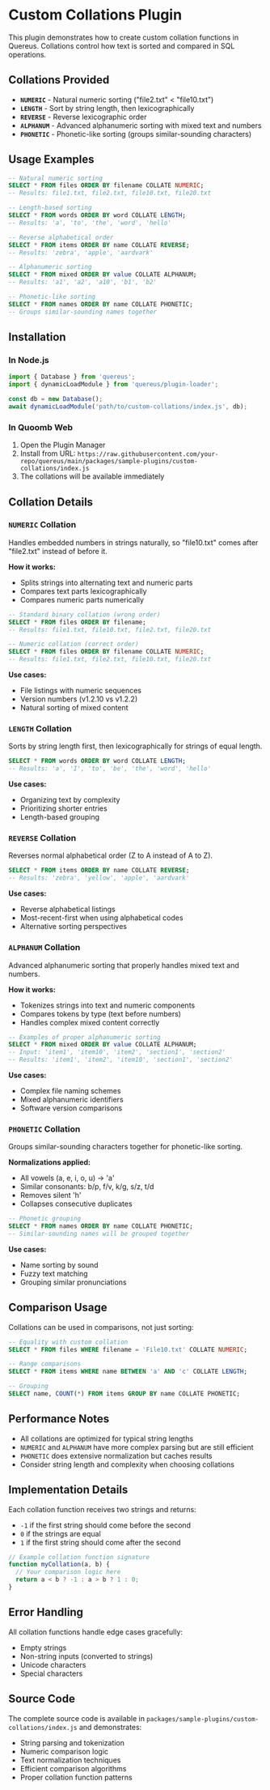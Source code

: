 # Custom Collations Plugin

This plugin demonstrates how to create custom collation functions in Quereus. Collations control how text is sorted and compared in SQL operations.

## Collations Provided

- **`NUMERIC`** - Natural numeric sorting ("file2.txt" < "file10.txt")
- **`LENGTH`** - Sort by string length, then lexicographically
- **`REVERSE`** - Reverse lexicographic order
- **`ALPHANUM`** - Advanced alphanumeric sorting with mixed text and numbers
- **`PHONETIC`** - Phonetic-like sorting (groups similar-sounding characters)

## Usage Examples

```sql
-- Natural numeric sorting
SELECT * FROM files ORDER BY filename COLLATE NUMERIC;
-- Results: file1.txt, file2.txt, file10.txt, file20.txt

-- Length-based sorting
SELECT * FROM words ORDER BY word COLLATE LENGTH;
-- Results: 'a', 'to', 'the', 'word', 'hello'

-- Reverse alphabetical order
SELECT * FROM items ORDER BY name COLLATE REVERSE;
-- Results: 'zebra', 'apple', 'aardvark'

-- Alphanumeric sorting
SELECT * FROM mixed ORDER BY value COLLATE ALPHANUM;
-- Results: 'a1', 'a2', 'a10', 'b1', 'b2'

-- Phonetic-like sorting
SELECT * FROM names ORDER BY name COLLATE PHONETIC;
-- Groups similar-sounding names together
```

## Installation

### In Node.js

```javascript
import { Database } from 'quereus';
import { dynamicLoadModule } from 'quereus/plugin-loader';

const db = new Database();
await dynamicLoadModule('path/to/custom-collations/index.js', db);
```

### In Quoomb Web

1. Open the Plugin Manager
2. Install from URL: `https://raw.githubusercontent.com/your-repo/quereus/main/packages/sample-plugins/custom-collations/index.js`
3. The collations will be available immediately

## Collation Details

### `NUMERIC` Collation

Handles embedded numbers in strings naturally, so "file10.txt" comes after "file2.txt" instead of before it.

**How it works:**
- Splits strings into alternating text and numeric parts
- Compares text parts lexicographically
- Compares numeric parts numerically

```sql
-- Standard binary collation (wrong order)
SELECT * FROM files ORDER BY filename;
-- Results: file1.txt, file10.txt, file2.txt, file20.txt

-- Numeric collation (correct order)
SELECT * FROM files ORDER BY filename COLLATE NUMERIC;
-- Results: file1.txt, file2.txt, file10.txt, file20.txt
```

**Use cases:**
- File listings with numeric sequences
- Version numbers (v1.2.10 vs v1.2.2)
- Natural sorting of mixed content

### `LENGTH` Collation

Sorts by string length first, then lexicographically for strings of equal length.

```sql
SELECT * FROM words ORDER BY word COLLATE LENGTH;
-- Results: 'a', 'I', 'to', 'be', 'the', 'word', 'hello'
```

**Use cases:**
- Organizing text by complexity
- Prioritizing shorter entries
- Length-based grouping

### `REVERSE` Collation

Reverses normal alphabetical order (Z to A instead of A to Z).

```sql
SELECT * FROM items ORDER BY name COLLATE REVERSE;
-- Results: 'zebra', 'yellow', 'apple', 'aardvark'
```

**Use cases:**
- Reverse alphabetical listings
- Most-recent-first when using alphabetical codes
- Alternative sorting perspectives

### `ALPHANUM` Collation

Advanced alphanumeric sorting that properly handles mixed text and numbers.

**How it works:**
- Tokenizes strings into text and numeric components
- Compares tokens by type (text before numbers)
- Handles complex mixed content correctly

```sql
-- Examples of proper alphanumeric sorting
SELECT * FROM mixed ORDER BY value COLLATE ALPHANUM;
-- Input: 'item1', 'item10', 'item2', 'section1', 'section2'
-- Results: 'item1', 'item2', 'item10', 'section1', 'section2'
```

**Use cases:**
- Complex file naming schemes
- Mixed alphanumeric identifiers
- Software version comparisons

### `PHONETIC` Collation

Groups similar-sounding characters together for phonetic-like sorting.

**Normalizations applied:**
- All vowels (a, e, i, o, u) → 'a'
- Similar consonants: b/p, f/v, k/g, s/z, t/d
- Removes silent 'h'
- Collapses consecutive duplicates

```sql
-- Phonetic grouping
SELECT * FROM names ORDER BY name COLLATE PHONETIC;
-- Similar-sounding names will be grouped together
```

**Use cases:**
- Name sorting by sound
- Fuzzy text matching
- Grouping similar pronunciations

## Comparison Usage

Collations can be used in comparisons, not just sorting:

```sql
-- Equality with custom collation
SELECT * FROM files WHERE filename = 'File10.txt' COLLATE NUMERIC;

-- Range comparisons
SELECT * FROM items WHERE name BETWEEN 'a' AND 'c' COLLATE LENGTH;

-- Grouping
SELECT name, COUNT(*) FROM items GROUP BY name COLLATE PHONETIC;
```

## Performance Notes

- All collations are optimized for typical string lengths
- `NUMERIC` and `ALPHANUM` have more complex parsing but are still efficient
- `PHONETIC` does extensive normalization but caches results
- Consider string length and complexity when choosing collations

## Implementation Details

Each collation function receives two strings and returns:
- `-1` if the first string should come before the second
- `0` if the strings are equal
- `1` if the first string should come after the second

```javascript
// Example collation function signature
function myCollation(a, b) {
  // Your comparison logic here
  return a < b ? -1 : a > b ? 1 : 0;
}
```

## Error Handling

All collation functions handle edge cases gracefully:
- Empty strings
- Non-string inputs (converted to strings)
- Unicode characters
- Special characters

## Source Code

The complete source code is available in `packages/sample-plugins/custom-collations/index.js` and demonstrates:

- String parsing and tokenization
- Numeric comparison logic
- Text normalization techniques
- Efficient comparison algorithms
- Proper collation function patterns